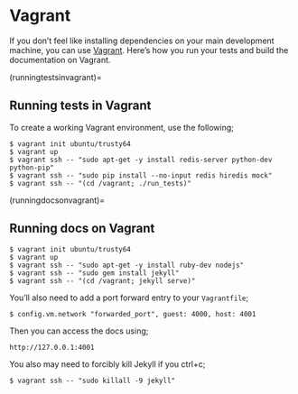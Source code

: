 # Vagrant

If you don’t feel like installing dependencies on your main development
machine, you can use [Vagrant](https://www.vagrantup.com/). Here’s
how you run your tests and build the documentation on Vagrant.

(runningtestsinvagrant)=

## Running tests in Vagrant

To create a working Vagrant environment, use the following;

```console
$ vagrant init ubuntu/trusty64
$ vagrant up
$ vagrant ssh -- "sudo apt-get -y install redis-server python-dev python-pip"
$ vagrant ssh -- "sudo pip install --no-input redis hiredis mock"
$ vagrant ssh -- "(cd /vagrant; ./run_tests)"
```

(runningdocsonvagrant)=

## Running docs on Vagrant

```console
$ vagrant init ubuntu/trusty64
$ vagrant up
$ vagrant ssh -- "sudo apt-get -y install ruby-dev nodejs"
$ vagrant ssh -- "sudo gem install jekyll"
$ vagrant ssh -- "(cd /vagrant; jekyll serve)"
```

You’ll also need to add a port forward entry to your `Vagrantfile`;

```console
$ config.vm.network "forwarded_port", guest: 4000, host: 4001
```

Then you can access the docs using;

```
http://127.0.0.1:4001
```

You also may need to forcibly kill Jekyll if you ctrl+c;

```console
$ vagrant ssh -- "sudo killall -9 jekyll"
```
